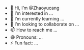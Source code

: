 - 👋 Hi, I’m @Zhaoyucang
- 👀 I’m interested in ...
- 🌱 I’m currently learning ...
- 💞️ I’m looking to collaborate on ...
- 📫 How to reach me ...
- 😄 Pronouns: ...
- ⚡ Fun fact: ...

<!---
Zhaoyucang/Zhaoyucang is a ✨ special ✨ repository because its `README.md` (this file) appears on your GitHub profile.
You can click the Preview link to take a look at your changes.
--->
